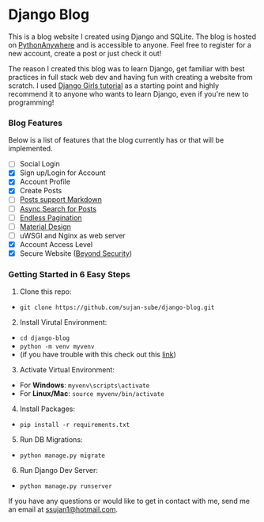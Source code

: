 # Django Blog

This is a blog website I created using Django and SQLite. The blog is hosted on [PythonAnywhere](http://ssujan1.pythonanywhere.com) and is accessible to anyone. Feel free to register for a new account, create a post or just check it out!

The reason I created this blog was to learn Django, get familiar with best practices in full stack web dev and having fun with creating a website from scratch. I used [Django Girls tutorial](http://tutorial.djangogirls.org/en/) as a starting point and highly recommend it to anyone who wants to learn Django, even if you're new to programming!

### Blog Features

Below is a list of features that the blog currently has or that will be implemented.
- [ ] Social Login
- [x] Sign up/Login for Account
- [x] Account Profile
- [x] Create Posts
- [ ] [Posts support Markdown](https://github.com/adi-/django-markdownx)
- [ ] [Async Search for Posts](https://django-ajax-search.readthedocs.io/en/latest/start.html)
- [ ] [Endless Pagination](http://django-endless-pagination.readthedocs.io/en/latest/index.html)
- [ ] [Material Design](https://github.com/viewflow/django-material)
- [ ] uWSGI and Nginx as web server
- [x] Account Access Level
- [x] Secure Website ([Beyond Security](http://www.beyondsecurity.com/vulnerability-scanner-verification/ssujan1.pythonanywhere.com))

### Getting Started in 6 Easy Steps

1. Clone this repo: 
  * `git clone https://github.com/sujan-sube/django-blog.git`
  
2. Install Virutal Environment: 
  * `cd django-blog`
  * `python -m venv myvenv` 
  * (if you have trouble with this check out this [link](http://tutorial.djangogirls.org/en/django_installation/#virtual-environment))
  
3. Activate Virtual Environment:
  * For **Windows**: `myvenv\scripts\activate`
  * For **Linux/Mac**: `source myvenv/bin/activate`
  
4. Install Packages:
  * `pip install -r requirements.txt`
  
5. Run DB Migrations:
  * `python manage.py migrate`
  
6. Run Django Dev Server:
  * `python manage.py runserver`

  
If you have any questions or would like to get in contact with me, send me an email at ssujan1@hotmail.com.
